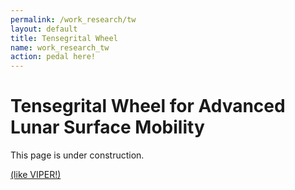 ```yaml
---
permalink: /work_research/tw
layout: default
title: Tensegrital Wheel
name: work_research_tw
action: pedal here!
---
```

# Tensegrital Wheel for Advanced Lunar Surface Mobility

This page is under construction.

<a href="https://www.nasa.gov/feature/ames/artemis-moon-rover-s-wheels-are-ready-to-roll"> (like VIPER!) </a>